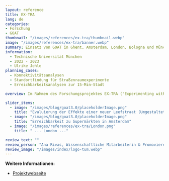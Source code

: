 ```yaml
---
layout: reference
title: EX-TRA
lang: de
categories:
- Forschung
- GOAT
thumbnail: "/images/references/ex-tra/thumbnail.webp"
image: "/images/references/ex-tra/banner.webp"
summary: Einsatz von GOAT in Ghent, Amsterdam, London, Bologna und München zur Analyse geeigneter Standorte für Straßenraumexperimente.
information:
  - Technische Universität München
  - 2022 - 2023
  - Ulrike Jehle
planning_cases:
  - Konnektivitätsanalysen
  - Standortfindung für Straßenraumexperimente
  - Erreichbarkeitsanalysen zur 15-Min-Stadt

overview: Im Rahmen des Forschungsprojektes EX-TRA ("Experimenting with city streets to transform urban mobility") wird GOAT auf die fünf Städte Ghent, Amsterdam, London, Bologna und München übertragen. Das Planungsinstrument wird von den lokalen Planer:innen sowie den wissenschaftlichen Partner:innen genutzt, um Erreichbarkeits- und Konnektivitätsanalysen für die aktive Mobilität durchzuführen. Somit können Schwachstellen in der Erreichbarkeit zu wichtigen Zielen des täglichen Bedarfs ermittelt werden und geeignete Maßnahmen in Form von Straßenraumexperimenten definiert werden. Dies kann z.B. durch die Umwidmung von Parkplätzen zu Spielflächen für Kinder, Platzierung von Pop-up Läden und Foodtrucks, oder die Begrünung des Straßenraums erfolgen. 

slider_items:
  - image: "/images/blog/goat3.0/placeholderImage.png"
    title: "Evaluierung der Effekte einer neuer Leefstraat (Umgestaltete Spielstraße) in Ghent"
  - image: "/images/blog/goat3.0/placeholderImage.png"
    title: "Erreichbarkeit zu Supermärkten in Amsterdam"
  - image: "/images/references/ex-tra/London.png"
    title: " ... London ..."

review_text: ""
review_person: "Ana Rivas, Wissenschaftliche Mitarbeiterin & Promovierende zum Thema Straßenraumexperimente"
review_image: "/images/index/logo-tum.webp"
---
```


**Weitere Informationen:**
- [Projektwebseite](https://www.ex-tra-project.eu/ "Projektwebseite EX-TRA")


